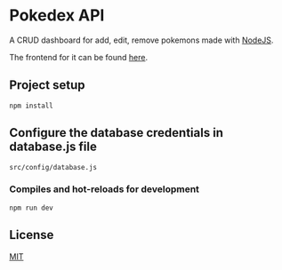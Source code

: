 # Pokedex API

A CRUD dashboard for add, edit, remove pokemons made with [NodeJS](https://nodejs.org/en/). 

The frontend for it can be found [here](https://github.com/luiz-ortega/pokemon_client).

## Project setup
```
npm install
```

## Configure the database credentials in database.js file
```
src/config/database.js 

````

### Compiles and hot-reloads for development
```
npm run dev
```

## License
[MIT](https://choosealicense.com/licenses/mit/)


